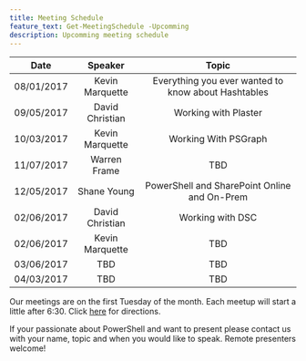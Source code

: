 ```yaml
---
title: Meeting Schedule
feature_text: Get-MeetingSchedule -Upcomming
description: Upcomming meeting schedule
---
```


| Date       |     Speaker     |                        Topic                        |
|------------|:---------------:|:---------------------------------------------------:|
| 08/01/2017 | Kevin Marquette | Everything you ever wanted to know about Hashtables |
| 09/05/2017 | David Christian |                 Working with Plaster                |
| 10/03/2017 | Kevin Marquette |                 Working With PSGraph                |
| 11/07/2017 |   Warren Frame  |                         TBD                         |
| 12/05/2017 |   Shane Young   |     PowerShell and SharePoint Online and On-Prem    |
| 02/06/2017 | David Christian |                 Working with DSC                    |
| 02/06/2017 | Kevin Marquette |                         TBD                         |
| 03/06/2017 |       TBD       |                         TBD                         |
| 04/03/2017 |       TBD       |                         TBD                         |

Our meetings are on the first Tuesday of the month.
Each meetup will start a little after 6:30.
Click [here](https://goo.gl/maps/drnt2yhysr72) for directions.

If your passionate about PowerShell and want to present please contact us with your name, topic and when you would like to speak.
Remote presenters welcome!
